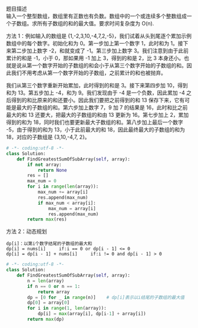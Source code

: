 
题目描述  
输入一个整型数组，数组里有正数也有负数。数组中的一个或连续多个整数组成一个子数组。求所有子数组的和的最大值。要求时间复杂度为 O(n).  


方法 1：例如输入的数组是 {1,-2,3,10,-4,7,2,-5}，我们试着从头到尾逐个累加示例数组中的每个数字。初始化和为 0。第一步加上第一个数字 1，此时和为 1。接下来第二步加上数字 -2，和就变成了 -1。第三步加上数字 3。我们注意到由于此前累计的和是 -1，小于 0，那如果用 -1 加上 3，得到的和是 2，比 3 本身还小。也就是说从第一个数字开始的子数组的和会小于从第三个数字开始的子数组的和。因此我们不用考虑从第一个数字开始的子数组，之前累计的和也被抛弃。  

我们从第三个数字重新开始累加，此时得到的和是 3。接下来第四步加 10，得到和为 13。第五步加上 -4，和为 9。我们发现由于 -4 是一个负数，因此累加 -4 之后得到的和比原来的和还要小。因此我们要把之前得到的和 13 保存下来，它有可能是最大的子数组的和。第六步加上数字 7，9 加 7 的结果是 16，此时和比之前最大的和 13 还要大，把最大的子数组的和由 13 更新为 16。第七步加上 2，累加得到的和为 18，同时我们也要更新最大子数组的和。第八步加上最后一个数字 -5，由于得到的和为 13，小于此前最大的和 18，因此最终最大的子数组的和为 18，对应的子数组是 {3,10,-4,7, 2}。  

```python 
# -*- coding:utf-8 -*-
class Solution:
    def FindGreatestSumOfSubArray(self, array):
        if not array:
            return None 
        res = [] 
        max_num = 0
        for i in range(len(array)):
            max_num += array[i] 
            res.append(max_num) 
            if max_num < array[i]:
                max_num = array[i] 
                res.append(max_num) 
        return max(res) 
```


方法 2：动态规划  

    dp[i]：以第i个数字结尾的子数组的最大和
    dp[i] = nums[i]     if:i == 0 or dp[i - 1] <= 0
    dp[i] = dp[i - 1] + nums[i]     if:i != 0 and dp[i - 1] > 0  
    
```python 
# -*- coding:utf-8 -*-
class Solution:
    def FindGreatestSumOfSubArray(self, array):
        n = len(array) 
        if n == 0 or n == 1:
            return array
        dp = [0 for _ in range(n)]    # dp[i]表示以i结尾的子数组的最大值
        dp[0] = array[0] 
        for i in range(1, len(array)):
            dp[i] = max(array[i], dp[i-1] + array[i]) 
        return max(dp) 
```
